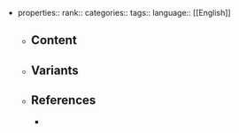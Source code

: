 - properties::
  rank::
  categories::
  tags::
  language:: [[English]]
	- ## Content
	- ## Variants
	- ## References
		-